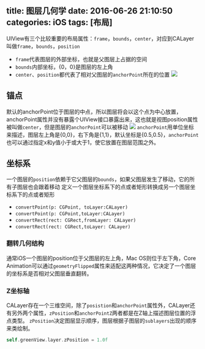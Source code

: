 title: 图层几何学
date: 2016-06-26 21:10:50
categories: iOS
tags: [布局]
---
UIView有三个比较重要的布局属性：`frame`，`bounds`，`center`，对应到CALayer叫做`frame`，`bounds`，`position`
<!--more-->
- `frame`代表图层的外部坐标，也就是父图层上占据的空间
- `bounds`内部坐标，{0，0}是图层的左上角
- `center`、`position`都代表了相对父图层的`anchorPoint`所在的位置
![](/img/16072501.jpeg)

## 锚点
默认的anchorPoint位于图层的中点，所以图层将会以这个点为中心放置，anchorPoint属性并没有暴露个UIView接口暴露出来，这也就是视图position属性被叫做`center`，但是图层的`anchorPoint`可以被移动
![](/img/16072601.jpeg)
`anchorPoint`用单位坐标来描述，图层左上角是{0,0}，右下角是{1,1}，默认坐标是{0.5,0.5}，`anchorPoint`也可以通过指定x和y值小于或大于1，使它放置在图层范围之外。

## 坐标系
一个图层的`position`依赖于它父图层的`bounds`，如果父图层发生了移动，它的所有子图层也会跟着移动
定义一个图层坐标系下的点或者矩形转换成另一个图层坐标系下的点或者矩形
- `convertPoint(p: CGPoint, toLayer:CALayer)`
- `convertPoint(p: CGPoint,toLayer:CALayer)`
- `convertRect(rect: CGRect,fromLayer: CALayer)`
- `convertRect(rect: CGRect,toLayer: CALayer)`

### 翻转几何结构
通常iOS一个图层的position位于父图层的左上角，Mac OS则位于左下角，Core Animation可以通过`geometryFlipped`属性来适配这两种情况，它决定了一个图层的坐标系是否相对父图层垂直翻转。

### Z坐标轴
CALayer存在一个三维空间，除了`posistion`和`anchorPoint`属性外，CALayer还有另外两个属性，`zPosition`和`anchorPointZ`两者都是在Z轴上描述图层位置的浮点类型。
`zPosition`决定图层显示顺序，图层根据子图层的`sublayers`出现的顺序来类绘制。
```swift
self.greenView.layer.zPosition = 1.0f
```

